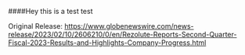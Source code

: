 ####Hey this is a test
test 


Original Release: https://www.globenewswire.com/news-release/2023/02/10/2606210/0/en/Rezolute-Reports-Second-Quarter-Fiscal-2023-Results-and-Highlights-Company-Progress.html